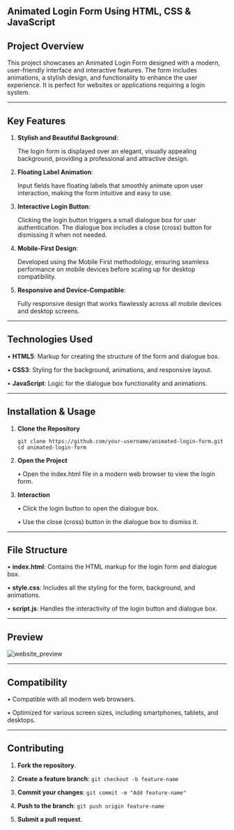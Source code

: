 ## Animated Login Form Using HTML, CSS & JavaScript

## Project Overview

This project showcases an Animated Login Form designed with a modern, user-friendly interface and interactive features. The form includes animations, a stylish design, and functionality to enhance the user experience. It is perfect for websites or applications requiring a login system.
________________________________________
## Key Features
1.	**Stylish and Beautiful Background**:

      The login form is displayed over an elegant, visually appealing background, providing a professional and attractive design.
2.	**Floating Label Animation**:
   
      Input fields have floating labels that smoothly animate upon user interaction, making the form intuitive and easy to use.
3.	**Interactive Login Button**:
   
      Clicking the login button triggers a small dialogue box for user authentication.
  	  The dialogue box includes a close (cross) button for dismissing it when not needed.
4.	**Mobile-First Design**:

      Developed using the Mobile First methodology, ensuring seamless performance on mobile devices before scaling up for desktop compatibility.
5.	**Responsive and Device-Compatible**:
   
      Fully responsive design that works flawlessly across all mobile devices and desktop screens.
________________________________________
## Technologies Used

•	**HTML5**: Markup for creating the structure of the form and dialogue box.

•	**CSS3**: Styling for the background, animations, and responsive layout.

•	**JavaScript**: Logic for the dialogue box functionality and animations.
________________________________________
## Installation & Usage
1. **Clone the Repository**
      ```
      git clone https://github.com/your-username/animated-login-form.git
      cd animated-login-form
      ```
2. **Open the Project**
   
      •	Open the index.html file in a modern web browser to view the login form.

3. **Interaction**

      •	Click the login button to open the dialogue box.

      •	Use the close (cross) button in the dialogue box to dismiss it.
________________________________________
## File Structure

•	**index.html**: Contains the HTML markup for the login form and dialogue box.

•	**style.css**: Includes all the styling for the form, background, and animations.

•	**script.js**: Handles the interactivity of the login button and dialogue box.
________________________________________
## Preview

 ![website_preview](https://github.com/user-attachments/assets/69128e2b-eb0f-466c-9fe0-e5553d7924b9)


________________________________________
## Compatibility

•	Compatible with all modern web browsers.

•	Optimized for various screen sizes, including smartphones, tablets, and desktops.
________________________________________
## Contributing

1.	**Fork the repository**.
   
2.	**Create a feature branch**:
         ```
            git checkout -b feature-name
            ```
3.	**Commit your changes**:
         ```
            git commit -m "Add feature-name"
            ```
4.	**Push to the branch**:
         ```
            git push origin feature-name
            ```
5.	**Submit a pull request**.
